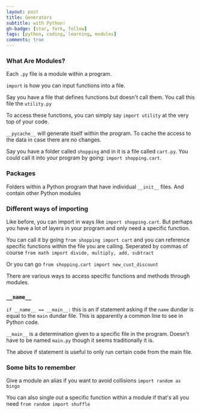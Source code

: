 ```yaml
---
layout: post
title: Generators
subtitle: with Python!
gh-badge: [star, fork, follow]
tags: [python, coding, learning, modules]
comments: true
---
```


### What Are Modules?

Each `.py` file is a module within a program.

`import` is how you can input functions into a file.

Say you have a file that defines functions but doesn't call them. You call this file the `utility.py`

To access these functions, you can simply say `import utility` at the very top of your code.

`__pycache__` will generate itself within the program. To cache the access to the data in case there are no changes.

Say you have a folder called `shopping` and in it is a file called `cart.py`. You could call it into your program by going: `import shopping.cart`.

### Packages

Folders within a Python program that have individual `__init__` files. And contain other Python modules

### Different ways of importing

Like before, you can import in ways like `import shopping.cart`. But perhaps you have a lot of layers in your program and only need a specific function.

You can call it by going `from shopping import cart` and you can reference specific functions within the file you are calling. Seperated by commas of course `from math import divide, multiply, add, subtract`

Or you can go `from shopping.cart import new_cust_discount`

There are various ways to access specific functions and methods through modules.

### `__name__`

`if __name__ == __main__:` this is an if statement asking if the `name` dundar is equal to the `main` dundar file. This is apparently a common line to see in Python code.

`__main__` is a determination given to a specific file in the program. Doesn't have to be named `main.py` though it seems traditionally it is.

The above if statement is useful to only run certain code from the main file.

### Some bits to remember

Give a module an alias if you want to avoid collisions `import random as bingo`

You can also single out a specific function within a module if that's all you need `from random import shuffle`
